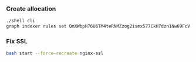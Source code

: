 ### Create allocation
```bash
./shell cli
graph indexer rules set QmXWbpH76U6TM4teRNMZzog2ismx577CkH7dzn1Nw69FcV decisionBasis always allocationAmount {amount}
```

### Fix SSL
```bash
bash start --force-recreate nginx-ssl
```
